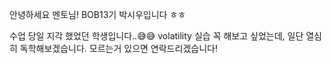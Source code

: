 안녕하세요 멘토님! BOB13기 박시우입니다 ㅎㅎ

수업 당일 지각 했었던 학생입니다..😅😅
volatility 실습 꼭 해보고 싶었는데, 일단 열심히 독학해보겠습니다.
모르는거 있으면 연락드리겠습니다!
